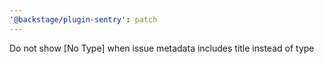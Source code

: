 ```yaml
---
'@backstage/plugin-sentry': patch
---
```


Do not show [No Type] when issue metadata includes title instead of type
